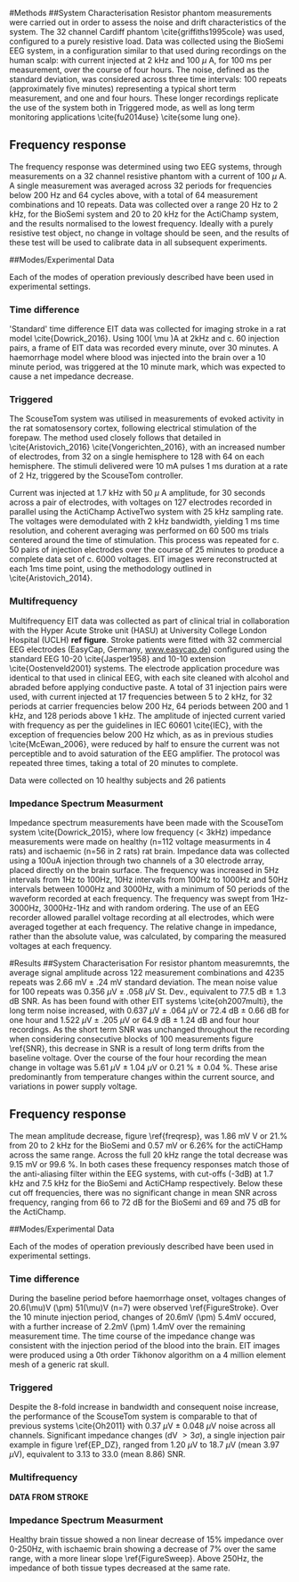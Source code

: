 #Methods
##System Characterisation
Resistor phantom measurements were carried out in order to assess the noise and drift characteristics of the system. The 32 channel Cardiff phantom \cite{griffiths1995cole} was used, configured to a purely resistive load.  Data was collected using the BioSemi EEG system, in a configuration similar to that used during recordings on the human scalp: with current injected at 2 kHz and 100 $\mu$ A, for 100 ms per measurement, over the course of four hours. The noise, defined as the standard deviation, was considered across three time intervals: 100 repeats (approximately five minutes) representing a typical short term measurement, and one and four hours. These longer recordings replicate the use of the system both in Triggered mode, as well as long term monitoring applications \cite{fu2014use} \cite{some lung one}.


## Frequency response

The frequency response was determined using two EEG systems, through measurements on a 32 channel resistive phantom with a current of 100 $\mu$ A. A single measurement was averaged across 32 periods for frequencies below 200 Hz and 64 cycles above, with a total of 64 measurement combinations and 10 repeats. Data was collected over a range 20 Hz to 2 kHz, for the BioSemi system and 20 to 20 kHz for the ActiChamp system, and the results normalised to the lowest frequency.  Ideally with a purely resistive test object, no change in voltage should be seen, and the results of these test will be used to calibrate data in all subsequent experiments.

##Modes/Experimental Data

Each of the modes of operation previously described have been used in experimental settings. 

### Time difference
'Standard' time difference EIT data was collected for imaging stroke in a rat model \cite{Dowrick_2016}. Using 100\( \mu \)A at 2kHz and c. 60 injection pairs, a frame of EIT data was recorded every minute, over 30 minutes. A haemorrhage model where blood was injected into the brain over a 10 minute period, was triggered at the 10 minute mark, which was expected to cause a net impedance decrease.

### Triggered

The ScouseTom system was utilised in measurements of evoked activity in the rat somatosensory cortex, following electrical stimulation of the forepaw. The method used closely follows that detailed in \cite{Aristovich_2016} \cite{Vongerichten_2016}, with an increased number of electrodes, from 32 on a single hemisphere to 128 with 64 on each hemisphere. The stimuli delivered were 10 mA pulses 1 ms duration at a rate of 2 Hz, triggered by the ScouseTom controller.

Current was injected at 1.7 kHz with 50 $\mu$ A amplitude, for 30 seconds across a pair of electrodes, with voltages on 127 electrodes recorded in parallel using the ActiChamp ActiveTwo system with 25 kHz sampling rate. The voltages were demodulated with 2 kHz bandwidth, yielding 1 ms time resolution, and coherent averaging was performed on 60 500 ms trials centered around the time of stimulation. This process was repeated for c. 50 pairs of injection electrodes over the course of 25 minutes to produce a complete data set of c. 6000 voltages. EIT images were reconstructed at each 1ms time point, using the methodology outlined in \cite{Aristovich_2014}.

### Multifrequency 

Multifrequency EIT data was collected as part of clinical trial in collaboration with the Hyper Acute Stroke unit (HASU) at University College London Hospital (UCLH) **ref figure**. Stroke patients were fitted with 32 commercial EEG electrodes (EasyCap, Germany, www.easycap.de) configured using the standard EEG 10-20 \cite{Jasper1958} and 10-10 extension \cite{Oostenveld2001} systems. The electrode application procedure was identical to that used in clinical EEG, with each site cleaned with alcohol and abraded before applying conductive paste. A total of 31 injection pairs were used, with current injected at 17 frequencies between 5 to 2 kHz, for 32 periods at carrier frequencies below 200 Hz, 64 periods between 200 and 1 kHz, and 128 periods above 1 kHz. The amplitude of injected current varied with frequency as per the guidelines in IEC 60601 \cite{IEC}, with the exception of frequencies below 200 Hz which, as as in previous studies \cite{McEwan_2006}, were reduced by half to ensure the current was not perceptible and to avoid saturation of the EEG amplifier. The protocol was repeated three times, taking a total of 20 minutes to complete. 

Data were collected on 10 healthy subjects and 26 patients 

### Impedance Spectrum Measurment

Impedance spectrum measurements have been made with the ScouseTom system \cite{Dowrick_2015}, where low frequency (< 3kHz) impedance measurements were made on healthy (n=112 voltage measurments in 4 rats) and ischaemic (n=56 in 2 rats) rat brain. Impedance data was collected using a 100uA injection through two channels of a 30 electrode array, placed directly on the brain surface. The frequency was increased in 5Hz intervals from 1Hz to 100Hz, 10Hz intervals from 100Hz to 1000Hz and 50Hz intervals between 1000Hz and 3000Hz, with a minimum of 50 periods of the waveform recorded at each frequency. The frequency was swept from 1Hz-3000Hz, 3000Hz-1Hz and with random ordering. The use of an EEG recorder allowed parallel voltage recording at all electrodes, which were averaged together at each frequency. The relative change in impedance, rather than the absolute value, was calculated, by comparing the measured voltages at each frequency.

#Results
##System Characterisation
For resistor phantom measuremnts, the average signal amplitude across 122 measurement combinations and 4235 repeats was 2.66 mV $\pm$ .24 mV standard deviation. The mean noise value for 100 repeats was 0.356 $\mu$V $\pm$ .058 $\mu$V St. Dev., equivalent to 77.5 dB $\pm$ 1.3 dB SNR. As has been found with other EIT systems \cite{oh2007multi}, the long term noise increased, with 0.637 $\mu$V $\pm$ .064 $\mu$V or 72.4 dB $\pm$ 0.66 dB for one hour and 1.522 $\mu$V $\pm$ .205 $\mu$V or 64.9 dB $\pm$ 1.24 dB and four hour recordings. As the short term SNR was unchanged throughout the recording when considering consecutive blocks of 100 measurements figure \ref{SNR}, this decrease in SNR is a result of long term drifts from the baseline voltage. Over the course of the four hour recording the mean change in voltage was 5.61 $\mu$V $\pm$ 1.04 $\mu$V  or 0.21 % $\pm$ 0.04 %. These arise predominantly from temperature changes within the current source, and variations in power supply voltage.

## Frequency response
The mean amplitude decrease, figure \ref{freqresp}, was 1.86 mV V or 21.%  from 20 to 2 kHz for the BioSemi and 0.57 mV or 6.26% for the actiCHamp across the same range. Across the full 20 kHz range the total decrease was 9.15 mV or  99.6 %.  In both cases these frequency responses match those of the anti-aliasing filter within the EEG systems, with cut-offs (-3dB) at 1.7 kHz and 7.5 kHz for the BioSemi and ActiCHamp respectively. Below these cut off frequencies, there was no significant change in mean SNR across frequency, ranging from 66 to 72 dB for the BioSemi and 69 and 75 dB for the ActiChamp.  

##Modes/Experimental Data

Each of the modes of operation previously described have been used in experimental settings. 

### Time difference
During the baseline period before haemorrhage onset, voltages changes of 20.6\(\mu\)V \(\pm\) 51\(\mu\)V (n=7) were observed \ref{FigureStroke}. Over the 10 minute injection period, changes of 20.6mV \(\pm\) 5.4mV occured, with a further increase of 2.2mV \(\pm\) 1.4mV over the remaining measurement time. The time course of the impedance change was consistent with the injection period of the blood into the brain. EIT images were produced using a 0th order Tikhonov algorithm on a 4 million element mesh of a generic rat skull.

### Triggered

Despite the 8-fold increase in bandwidth and consequent noise increase, the performance of the ScouseTom system is comparable to that of previous systems \cite{Oh2011} with 0.37 $\mu$V $\pm$ 0.048 $\mu$V noise across all channels. Significant impedance changes (dV $> 3\sigma$), a single injection pair example in figure \ref{EP_DZ}, ranged from 1.20 $\mu$V to 18.7 $\mu$V (mean 3.97 $\mu$V), equivalent to 3.13 to 33.0 (mean 8.86) SNR. 

### Multifrequency 
**DATA FROM STROKE**

### Impedance Spectrum Measurment

Healthy brain tissue showed a non linear decrease of 15% impedance over 0-250Hz, with ischaemic brain showing a decrease of 7% over the same range, with a more linear slope \ref{FigureSweep}. Above 250Hz, the impedance of both tissue types decreased at the same rate.


